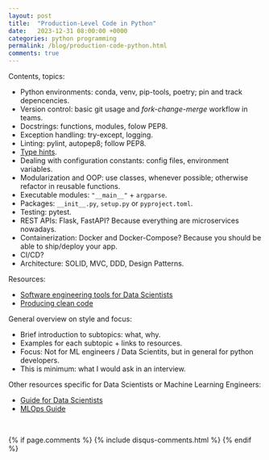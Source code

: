 ```yaml
---
layout: post
title:  "Production-Level Code in Python"
date:   2023-12-31 08:00:00 +0000
categories: python programming
permalink: /blog/production-code-python.html
comments: true
---
```


Contents, topics:

- Python environments: conda, venv, pip-tools, poetry; pin and track depencencies.
- Version control: basic git usage and *fork-change-merge* workflow in teams.
- Docstrings: functions, modules, folow PEP8.
- Exception handling: try-except, logging.
- Linting: pylint, autopep8; follow PEP8.
- [Type hints](https://docs.python.org/3/library/typing.html).
- Dealing with configuration constants: config files, environment variables.
- Modularization and OOP: use classes, whenever possible; otherwise refactor in reusable functions.
- Executable modules: `"__main__"` + `argparse`.
- Packages: `__init__.py`, `setup.py` or `pyproject.toml`.
- Testing: pytest.
- REST APIs: Flask, FastAPI? Because everything are microservices nowadays.
- Containerization: Docker and Docker-Compose? Because you should be able to ship/deploy your app.
- CI/CD?
- Architecture: SOLID, MVC, DDD, Design Patterns.

Resources:

- [Software engineering tools for Data Scientists](https://github.com/mxagar/data_science_udacity/blob/main/02_SoftwareEngineering/DSND_SWEngineering.md)
- [Producing clean code](https://github.com/mxagar/mlops_udacity/blob/main/01_Clean_Code/MLOpsND_CleanCode.md)

General overview on style and focus:

- Brief introduction to subtopics: what, why.
- Examples for each subtopic + links to resources.
- Focus: Not for ML engineers / Data Scientits, but in general for python developers.
- This is minimum: what I would ask in an interview.

Other resources specific for Data Scientists or Machine Learning Engineers:

- [Guide for Data Scientists](https://github.com/mxagar/data_science_udacity)
- [MLOps Guide](https://github.com/mxagar/mlops_udacity)

<br>

{% if page.comments %} 
{% include disqus-comments.html %}
{% endif %}
